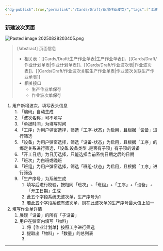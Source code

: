 ```yaml
---
{"dg-publish":true,"permalink":"/Cards/Draft/新增作业波次/","tags":["江淮毅昌/蝶创I-MES/MES"]}
---
```



### 新建波次页面
![Pasted image 20250828203405.png](/img/user/Extras/Attachments/Pasted%20image%2020250828203405.png)

> [!abstract] 页面信息
> - 相关表：[[Cards/Draft/生产作业单表\|生产作业单表]]、[[Cards/Draft/作业计划单表\|作业计划单表]]、[[Cards/Draft/作业波次表\|作业波次表]]、[[Cards/Draft/作业波次关联生产作业单表\|作业波次关联生产作业单表]]
> - 相关接口
> 	- 生产作业单保存
> 	- 作业波次单保存

1. 用户新增波次，填写表头信息
	1. 「编码」自动生成
	2. 「波次名称」可不填写
	3. 「单据时间」为填写时间
	4. 「工序」为用户弹窗选择，筛选「工序-状态」为启用，且根据「设备」进行筛选
	5. 「设备」为用户弹窗选择，筛选「设备-状态」为启用，且根据「工序」的绑定关系进行筛选，「设备.设备类型 .是否有子项」有子项的设备
	6. 「开工日期」为日历选择，只能选择当前系统日期之后的日期
	7. 「班次」为白班或晚班
	8. 「班组」为用户弹窗选择，筛选「班组-状态」为启用，且根据「工序」进行筛选
	9. 「生产序号」为系统生成
		1. 填写后进行校验，按相同「班次」+「班组」+「工序」+「设备」+「开工日期」生成
		2. 此五个字段系统无波次单，生产序号为1
		3. 若此五个字段系统有波次单，则在此波次单的生产序号最大值上加一
2. 填写作业单详情
	1. 展现「设备」的所有「子设备」
	2. 用户在弹窗内填写「物料」
		1. 将【作业计划单】按照工序进行筛选
		2. 提取出「物料」+「数量」的总列表
		3. 
---

